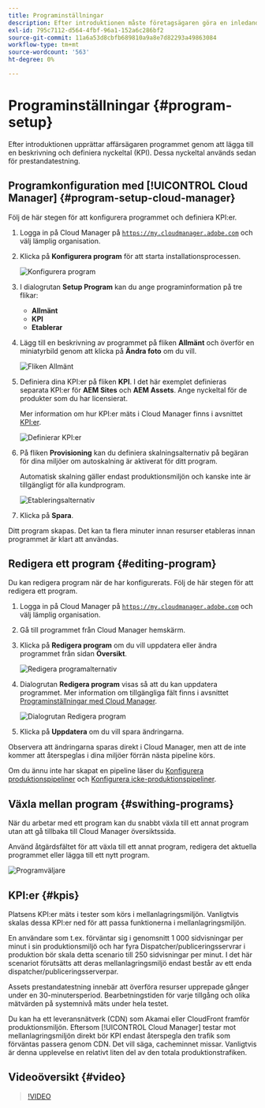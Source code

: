 ```yaml
---
title: Programinställningar
description: Efter introduktionen måste företagsägaren göra en inledande konfiguration av programmet.
exl-id: 795c7112-d564-4fbf-96a1-152a6c286bf2
source-git-commit: 11a6a53d8cbfb689810a9a8e7d82293a49863084
workflow-type: tm+mt
source-wordcount: '563'
ht-degree: 0%

---
```



# Programinställningar {#program-setup}

Efter introduktionen upprättar affärsägaren programmet genom att lägga till en beskrivning och definiera nyckeltal (KPI). Dessa nyckeltal används sedan för prestandatestning.

## Programkonfiguration med [!UICONTROL Cloud Manager] {#program-setup-cloud-manager}

Följ de här stegen för att konfigurera programmet och definiera KPI:er.

1. Logga in på Cloud Manager på [`https://my.cloudmanager.adobe.com`](https://my.cloudmanager.adobe.com) och välj lämplig organisation.

1. Klicka på **Konfigurera program** för att starta installationsprocessen.

   ![Konfigurera program](/help/assets/set-up-program/setup1.png)

1. I dialogrutan **Setup Program** kan du ange programinformation på tre flikar:

   * **Allmänt**
   * **KPI**
   * **Etablerar**

1. Lägg till en beskrivning av programmet på fliken **Allmänt** och överför en miniatyrbild genom att klicka på **Ändra foto** om du vill.

   ![Fliken Allmänt](/help/assets/Setup_Program-General.png)

1. Definiera dina KPI:er på fliken **KPI**. I det här exemplet definieras separata KPI:er för **AEM Sites** och **AEM Assets**. Ange nyckeltal för de produkter som du har licensierat.

   Mer information om hur KPI:er mäts i Cloud Manager finns i avsnittet [KPI:er](#kpis).

   ![Definierar KPI:er](/help/assets/Setup_Program-KPIs.png)

1. På fliken **Provisioning** kan du definiera skalningsalternativ på begäran för dina miljöer om autoskalning är aktiverat för ditt program.

   Automatisk skalning gäller endast produktionsmiljön och kanske inte är tillgängligt för alla kundprogram.

   ![Etableringsalternativ](/help/assets/Setup_Program-Provisioning.png)

1. Klicka på **Spara**.

Ditt program skapas. Det kan ta flera minuter innan resurser etableras innan programmet är klart att användas.

## Redigera ett program {#editing-program}

Du kan redigera program när de har konfigurerats. Följ de här stegen för att redigera ett program.

1. Logga in på Cloud Manager på [`https://my.cloudmanager.adobe.com`](https://my.cloudmanager.adobe.com) och välj lämplig organisation.

1. Gå till programmet från Cloud Manager hemskärm.

1. Klicka på **Redigera program** om du vill uppdatera eller ändra programmet från sidan **Översikt**.

   ![Redigera programalternativ](/help/assets/set-up-program/edit-program1.png)

1. Dialogrutan **Redigera program** visas så att du kan uppdatera programmet. Mer information om tillgängliga fält finns i avsnittet [Programinställningar med Cloud Manager](#program-setup-cloud-manager).

   ![Dialogrutan Redigera program](/help/assets/set-up-program/edit-program-general.png)

1. Klicka på **Uppdatera** om du vill spara ändringarna.

Observera att ändringarna sparas direkt i Cloud Manager, men att de inte kommer att återspeglas i dina miljöer förrän nästa pipeline körs.

Om du ännu inte har skapat en pipeline läser du [Konfigurera produktionspipeliner](/help/using/production-pipelines.md) och [Konfigurera icke-produktionspipeliner](/help/using/non-production-pipelines.md).

## Växla mellan program {#swithing-programs}

När du arbetar med ett program kan du snabbt växla till ett annat program utan att gå tillbaka till Cloud Manager översiktssida.

Använd åtgärdsfältet för att växla till ett annat program, redigera det aktuella programmet eller lägga till ett nytt program.

![Programväljare](/help/assets/set-up-program/setup2.png)

## KPI:er {#kpis}

Platsens KPI:er mäts i tester som körs i mellanlagringsmiljön. Vanligtvis skalas dessa KPI:er ned för att passa funktionerna i mellanlagringsmiljön.

En användare som t.ex. förväntar sig i genomsnitt 1 000 sidvisningar per minut i sin produktionsmiljö och har fyra Dispatcher/publiceringsservrar i produktion bör skala detta scenario till 250 sidvisningar per minut. I det här scenariot förutsätts att deras mellanlagringsmiljö endast består av ett enda dispatcher/publiceringsserverpar.

Assets prestandatestning innebär att överföra resurser upprepade gånger under en 30-minutersperiod. Bearbetningstiden för varje tillgång och olika mätvärden på systemnivå mäts under hela testet.

Du kan ha ett leveransnätverk (CDN) som Akamai eller CloudFront framför produktionsmiljön. Eftersom [!UICONTROL Cloud Manager] testar mot mellanlagringsmiljön direkt bör KPI endast återspegla den trafik som förväntas passera genom CDN. Det vill säga, cacheminnet missar. Vanligtvis är denna upplevelse en relativt liten del av den totala produktionstrafiken.

## Videoöversikt {#video}

>[!VIDEO](https://video.tv.adobe.com/v/26313/)
